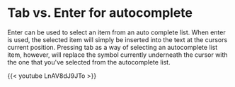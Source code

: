 # Tab vs. Enter for autocomplete

Enter can be used to select an item from an auto complete list. When enter is used, the selected item will simply be inserted into the text at the cursors current position. Pressing tab as a way of selecting an autocomplete list item, however, will replace the symbol currently underneath the cursor with the one that you've selected from the autocomplete list.

{{< youtube LnAV8dJ9JTo >}}